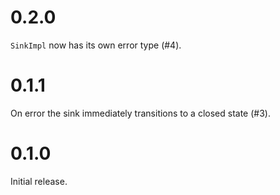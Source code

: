 # 0.2.0

`SinkImpl` now has its own error type (#4).

# 0.1.1

On error the sink immediately transitions to a closed state (#3).

# 0.1.0

Initial release.
